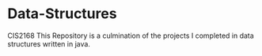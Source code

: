 # Data-Structures
CIS2168
This Repository is a culmination of the projects I completed in data structures written in java.
